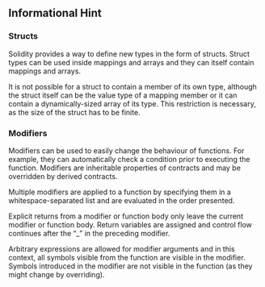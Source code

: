 ## Informational Hint

### Structs

Solidity provides a way to define new types in the form of structs. Struct types can be used inside mappings and arrays and they can itself contain mappings and arrays.

It is not possible for a struct to contain a member of its own type, although the struct itself can be the value type of a mapping member or it can contain a dynamically-sized array of its type. This restriction is necessary, as the size of the struct has to be finite.

### Modifiers

Modifiers can be used to easily change the behaviour of functions. For example, they can automatically check a condition prior to executing the function. Modifiers are inheritable properties of contracts and may be overridden by derived contracts.

Multiple modifiers are applied to a function by specifying them in a whitespace-separated list and are evaluated in the order presented.

Explicit returns from a modifier or function body only leave the current modifier or function body. Return variables are assigned and control flow continues after the “\_” in the preceding modifier.

Arbitrary expressions are allowed for modifier arguments and in this context, all symbols visible from the function are visible in the modifier. Symbols introduced in the modifier are not visible in the function (as they might change by overriding).
